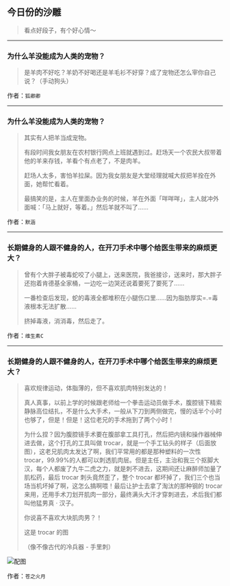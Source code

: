## 今日份的沙雕

> 看点好段子，有个好心情～


 
---

### 为什么羊没能成为人类的宠物？

> 是羊肉不好吃？羊奶不好喝还是羊毛衫不好穿？成了宠物还怎么宰你自己说？（手动狗头）


作者：`狐卿卿`

---

### 为什么羊没能成为人类的宠物？

> 其实有人把羊当成宠物。
> 
> 有段时间我女朋友在农村银行网点上班就遇到过。赶场天一个农民大叔带着他的羊来存钱，羊看个有点老了，不是肉羊。
> 
> 赶场人太多，害怕羊拉屎。因为我女朋友是大堂经理就喊大叔把羊拴在外面，她帮忙看着。
> 
> 最搞笑的是，主人在里面办业务的时候，羊在外面「咩咩咩」，主人就冲外面喊：「马上就好，等着。」然后羊就不叫了……


作者：`默涵`

---

### 长期健身的人跟不健身的人，在开刀手术中哪个给医生带来的麻烦更大？

> 曾有个大胖子被毒蛇咬了小腿上，送来医院，我爸接诊，送来时，那大胖子还抱着肯德基全家桶，一边吃一边哭还说着要死了要死了……
> 
> 一番检查后发现，蛇的毒液全都堆积在小腿伤口里……因为脂肪厚实=.=毒液根本无法扩散……
> 
> 挤掉毒液，消消毒，然后走了。


作者：`维生素C`

---

### 长期健身的人跟不健身的人，在开刀手术中哪个给医生带来的麻烦更大？

> 喜欢规律运动，体脂薄的，但不喜欢肌肉特别发达的！
> 
> 真人真事，以前上学的时候跟老师给一个拳击运动员做手术，腹腔镜下精索静脉高位结扎，不是什么大手术，一般从下刀到两侧做完，慢的话半个小时也够了，但是！但是！这位老兄的手术拖到了两个小时！
> 
> 为什么捏？因为腹腔镜手术要在腹部拿工具打孔，然后把内镜和操作器械伸进去做，这个打孔的工具叫做 trocar，就是一个手工钻头的样子（后面放图），这老兄肌肉太发达了啊，我们平常用的都是那种塑料的一次性 trocar，99.99%的人都可以刺透肌肉层。但是主任，主治和我三个抠脚大汉，每个人都废了九牛二虎之力，就是刺不进去，这期间还让麻醉师加量了肌松药，最后 trocar 刺头竟然歪了，整个 trocar 都坏掉了，我们三个也当场当机坏掉了啊，这怎么搞啊喂！最后让护士去拿了淘汰的那种钢的 trocar 来用，还用手术刀划开肌肉一部分，最终满头大汗才穿刺进去，术后我们都叫他猛男真 · 汉子。
> 
> 你说喜不喜欢大块肌肉男？！
> 
> 这是 trocar 的图
> 
> （像不像古代的冷兵器 - 手里刺）



![配图](http://pic3.zhimg.com/70/v2-731e71b0dd74aacba468877250f5d94a_b.jpg)


作者：`苍之火月`